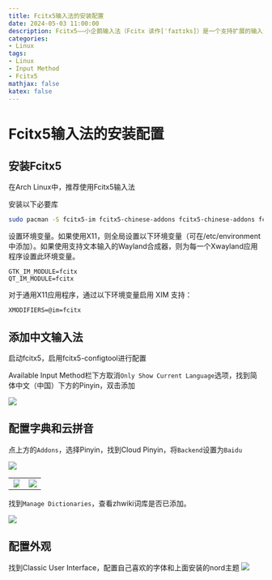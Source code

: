```yaml
---
title: Fcitx5输入法的安装配置
date: 2024-05-03 11:00:00
description: Fcitx5——小企鹅输入法（Fcitx 读作[ˈfaɪtɪks]）是一个支持扩展的输入法框架
categories:
- Linux
tags:
- Linux
- Input Method
- Fcitx5
mathjax: false
katex: false
---
```



# Fcitx5输入法的安装配置

## 安装Fcitx5

在Arch Linux中，推荐使用Fcitx5输入法

安装以下必要库

```sh
sudo pacman -S fcitx5-im fcitx5-chinese-addons fcitx5-chinese-addons fcitx5-pinyin-zhwiki   # 输入法框架      输入法中文组件      词库
```

设置环境变量。如果使用X11，则全局设置以下环境变量（可在/etc/environment中添加）。如果使用支持文本输入的Wayland合成器，则为每一个Xwayland应用程序设置此环境变量。

```environment /etc/environment
GTK_IM_MODULE=fcitx
QT_IM_MODULE=fcitx
```

对于通用X11应用程序，通过以下环境变量启用 XIM 支持：

```environment /etc/environment
XMODIFIERS=@im=fcitx
```

## 添加中文输入法

启动fcitx5，启用fcitx5-configtool进行配置

Available Input Method栏下方取消`Only Show Current Language`选项，找到简体中文（中国）下方的Pinyin，双击添加

<img src="Add_Pinyin.png" style="max-width:70%">

## 配置字典和云拼音


点上方的`Addons`，选择Pinyin，找到Cloud Pinyin，将`Backend`设置为`Baidu`

<img src="Fcitx5_Pinyin_Configure.png" style="max-width:70%">

<table>
    <tr>
        <td><center><img src="Cloud_Pinyin_1.png" style="max-width:80%">
        <td><center><img src="Cloud_Pinyin_Baidu.png" style="max-width:100%">
    </tr>
</table>

找到`Manage Dictionaries`，查看zhwiki词库是否已添加。

<img src="Dictionaries.png" style="max-width:100%">

## 配置外观

找到Classic User Interface，配置自己喜欢的字体和上面安装的nord主题
<img src="UI_Settings.png" style="max-width:70%">

